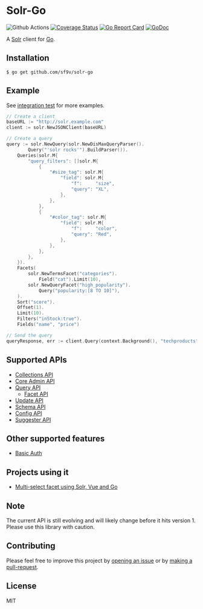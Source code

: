# Solr-Go

![Github Actions](https://github.com/sf9v/solr-go/workflows/test/badge.svg)
[![Coverage Status](https://coveralls.io/repos/github/sf9v/solr-go/badge.svg?branch=main)](https://coveralls.io/github/sf9v/solr-go?branch=main)
[![Go Report Card](https://goreportcard.com/badge/github.com/sf9v/solr-go)](https://goreportcard.com/report/github.com/sf9v/solr-go)
[![GoDoc](https://pkg.go.dev/badge/github.com/sf9v/solr-go)](https://pkg.go.dev/github.com/sf9v/solr-go)

A [Solr](https://lucene.apache.org/solr) client for [Go](https://golang.org/).

## Installation

```console
$ go get github.com/sf9v/solr-go
```

## Example

See [integration test](integration_test.go) for more examples.

```go
// Create a client
baseURL := "http://solr.example.com"
client := solr.NewJSONClient(baseURL)

// Create a query
query := solr.NewQuery(solr.NewDisMaxQueryParser().
        Query("'solr rocks'").BuildParser()).
    Queries(solr.M{
        "query_filters": []solr.M{
            {
                "#size_tag": solr.M{
                    "field": solr.M{
                        "f":     "size",
                        "query": "XL",
                    },
                },
            },
            {
                "#color_tag": solr.M{
                    "field": solr.M{
                        "f":     "color",
                        "query": "Red",
                    },
                },
            },
        },
    }).
    Facets(
        solr.NewTermsFacet("categories").
            Field("cat").Limit(10),
        solr.NewQueryFacet("high_popularity").
            Query("popularity:[8 TO 10]"),
    ).
    Sort("score").
    Offset(1).
    Limit(10).
    Filters("inStock:true").
    Fields("name", "price")

// Send the query
queryResponse, err := client.Query(context.Background(), "techproducts", query)
```

## Supported APIs

- [Collections API](https://solr.apache.org/guide/8_8/collections-api.html)
- [Core Admin API]()
- [Query API](https://solr.apache.org/guide/8_8/json-request-api.html)
  - [Facet API](https://solr.apache.org/guide/8_8/json-facet-api.html)
- [Update API](https://solr.apache.org/guide/8_8/uploading-data-with-index-handlers.html#uploading-data-with-index-handlers)
- [Schema API](https://solr.apache.org/guide/8_8/schema-api.html)
- [Config API](https://solr.apache.org/guide/8_8/config-api.html)
- [Suggester API](https://solr.apache.org/guide/8_8/suggester.html)

## Other supported features

- [Basic Auth](https://solr.apache.org/guide/8_8/basic-authentication-plugin.html#basic-authentication-plugin)

## Projects using it

- [Multi-select facet using Solr, Vue and Go](https://github.com/sf9v/multi-select-facet)

## Note

The current API is still evolving and will likely change before it hits version 1. Please use this library with caution.

## Contributing

Please feel free to improve this project by [opening an issue](https://github.com/sf9v/solr-go/issues/new) or by [making a pull-request](https://github.com/sf9v/solr-go/pulls).

## License

MIT
